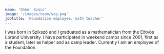 ```yaml
---
name: 'Gábor Szűcs'
image: '/images/team/szg.png'
jobtitle: 'Foundation employee, math teacher'
---
```


I was born in Szikszó and I graduated as a mathematician from the Eötvös Loránd University. I have participated in weekend camps since 2001, first as a student, later as helper and as camp leader. Currently I am an employee of the Foundation.
